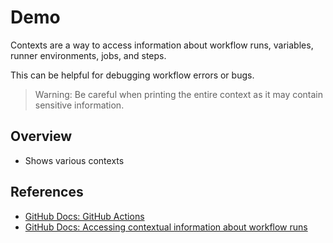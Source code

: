 # Demo

Contexts are a way to access information about workflow runs, variables, runner environments, jobs, and steps.

This can be helpful for debugging workflow errors or bugs.

> Warning: Be careful when printing the entire context as it may contain sensitive information.

## Overview

- Shows various contexts

## References

- [GitHub Docs: GitHub Actions](https://docs.github.com/en/actions)
- [GitHub Docs: Accessing contextual information about workflow runs](https://docs.github.com/en/actions/writing-workflows/choosing-what-your-workflow-does/contexts)

